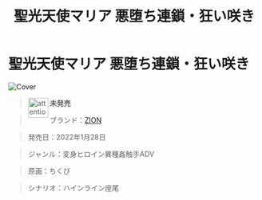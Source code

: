﻿---
layout: mypost
title: 聖光天使マリア 悪堕ち連鎖・狂い咲き
categories: [ZION]
---

# 聖光天使マリア 悪堕ち連鎖・狂い咲き

![Cover](220128_ZION.jpg)

>  <img src="./attention.png" width = "40" height = "40" alt="attention" align=left />**未発売**

> ブランド：<a href="http://zion.product.co.jp/" target="_blank">ZION</a>

> 発売日：2022年1月28日

> ジャンル：変身ヒロイン異種姦触手ADV

> 原画：ちくび

> シナリオ：ハインライン座尾
